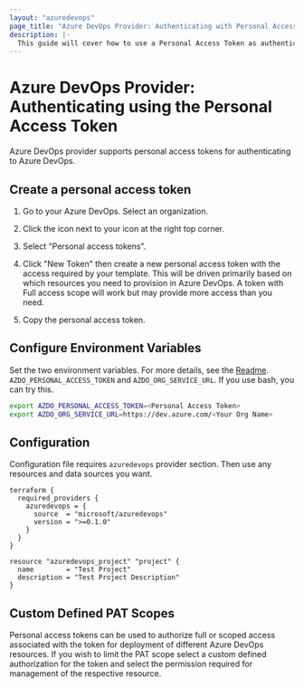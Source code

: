 ```yaml
---
layout: "azuredevops"
page_title: "Azure DevOps Provider: Authenticating with Personal Access Token"
description: |-
  This guide will cover how to use a Personal Access Token as authentication for the Azure Provider.
---
```


# Azure DevOps Provider: Authenticating using the Personal Access Token

Azure DevOps provider supports personal access tokens for authenticating to Azure DevOps.

## Create a personal access token

1. Go to your Azure DevOps. Select an organization.
2. Click the icon next to your icon at the right top corner.
3. Select "Personal access tokens".
4. Click "New Token" then create a new personal access token with the access required by your template. This will be driven primarily based on which resources you need to provision in Azure DevOps. A token with Full access scope will work but may provide more access than you need.

5. Copy the personal access token.

## Configure Environment Variables

Set the two environment variables. For more details, see the [Readme](https://github.com/microsoft/terraform-provider-azuredevops#terraform-provider-for-azure-devops-devops-resource-manager).
`AZDO_PERSONAL_ACCESS_TOKEN` and `AZDO_ORG_SERVICE_URL`. If you use bash, you can try this.

```sh
export AZDO_PERSONAL_ACCESS_TOKEN=<Personal Access Token>
export AZDO_ORG_SERVICE_URL=https://dev.azure.com/<Your Org Name>
```

## Configuration

Configuration file requires `azuredevops` provider section. Then use any resources and data sources you want.

```hcl
terraform {
  required_providers {
    azuredevops = {
      source  = "microsoft/azuredevops"
      version = ">=0.1.0"
    }
  }
}

resource "azuredevops_project" "project" {
  name        = "Test Project"
  description = "Test Project Description"
}
```

## Custom Defined PAT Scopes

Personal access tokens can be used to authorize full or scoped access associated with the token for deployment of different Azure DevOps resources. If you wish to limit the PAT scope select a custom defined authorization for the token and select the permission required for management of the respective resource.
